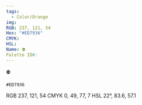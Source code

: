 ```yaml
---
tags:
  - Color/Orange
img: 
RGB: 237, 121, 54
Hex: "#ED7936"
CMYK: 
HSL: 
Name: ⛔️
Palette ID#:
---
```

⛔️
```palette
#ED7936
```
RGB 237, 121, 54
CMYK	0, 49, 77, 7
HSL	22°, 83.6, 57.1